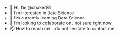 - 👋 Hi, I’m @chaker88
- 👀 I’m interested in Data Science
- 🌱 I’m currently learning Data Science
- 💞️ I’m looking to collaborate on ..not sure right now
- 📫 How to reach me ...do not hesitate to contact me

<!---
chaker88/chaker88 is a ✨ special ✨ repository because its `README.md` (this file) appears on your GitHub profile.
You can click the Preview link to take a look at your changes.
--->
